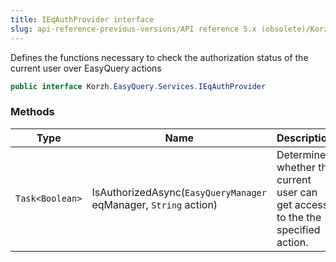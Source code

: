 ```yaml
---
title: IEqAuthProvider interface
slug: api-reference-previous-versions/API reference 5.x (obsolete)/Korzh.EasyQuery.Services namespace/ieqauthprovider-interface
---
```



Defines the functions necessary to check the authorization status of the current user  over EasyQuery actions
```csharp
public interface Korzh.EasyQuery.Services.IEqAuthProvider

```

### Methods

| Type | Name | Description | 
| --- | --- | --- | 
| `Task<Boolean>` | IsAuthorizedAsync(`EasyQueryManager` eqManager, `String` action) | Determines whether the current user can get access to the the specified action. |